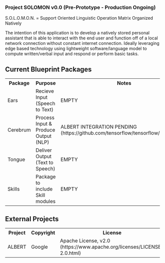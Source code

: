 ### Project SOLOMON v0.0 (Pre-Prototype - Production Ongoing)

S.O.L.O.M.O.N. = Support Oriented Linguistic Operation Matrix Organized Natively

The intention of this application is to develop a natively stored personal assistant that is able to interact with the end user and function off of a local network connection without constant internet connection. Ideally leveraging edge based technology using lightweight software/language model to compute written/verbal input and respond or perform basic tasks.

<h2>Current Blueprint Packages</h2>
<table>
     <tr>
          <th>Package</th>
          <th>Purpose</th>
          <th>Notes</th>
     </tr>
     <tr>
          <td>Ears</td>
          <td>Recieve Input (Speech to Text)</td>
          <td>EMPTY</td>
     </tr>
     <tr>
          <td>Cerebrum</td>
          <td>Process Input & Produce Output (NLP)</td>
          <td>ALBERT INTEGRATION PENDING (https://github.com/tensorflow/tensorflow/pull/50934)
     </tr>
     <tr>
          <td>Tongue</td>
          <td>Deliver Output (Text to Speech)</td>
          <td>EMPTY</td>
     </tr>
     <tr>
          <td>Skills</td>
          <td>Package to include Skill modules</td>
          <td>EMPTY</td>
     </tr>
</table>

<h2>External Projects</h2>
<table>
     <tr>
          <th>Project</th>
          <th>Copyright</th>
          <th>License</th>
     </tr>
     <tr>
          <td>ALBERT</td>
          <td>Google</td>
          <td>Apache License, v2.0 (https://www.apache.org/licenses/LICENSE-2.0.html)</td>
     </tr>
</table>
    
